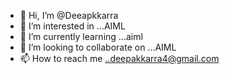 - 👋 Hi, I’m @Deeapkkarra
- 👀 I’m interested in ...AIML
- 🌱 I’m currently learning ...aiml
- 💞️ I’m looking to collaborate on ...AIML
- 📫 How to reach me ..deepakkarra4@gmail.com

<!---
Deeapkkarra/Deeapkkarra is a ✨ special ✨ repository because its `README.md` (this file) appears on your GitHub profile.
You can click the Preview link to take a look at your changes.
--->
